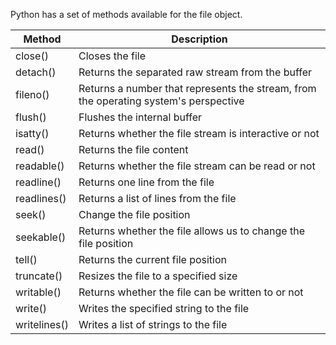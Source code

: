 Python has a set of methods available for the file object.

|Method       |Description
|-------------|---------------------
|close()	  |  Closes the file
|detach()	  | Returns the separated raw stream from the buffer
|fileno()	  | Returns a number that represents the stream, from the operating system's perspective
|flush()	  |  Flushes the internal buffer
|isatty()	  | Returns whether the file stream is interactive or not
|read()	      | Returns the file content
|readable()	  | Returns whether the file stream can be read or not
|readline()	  | Returns one line from the file
|readlines()  |  Returns a list of lines from the file
|seek()	      | Change the file position
|seekable()	  | Returns whether the file allows us to change the file position
|tell()	      | Returns the current file position
|truncate()	  | Resizes the file to a specified size
|writable()	  | Returns whether the file can be written to or not
|write()	  |  Writes the specified string to the file
|writelines() |  Writes a list of strings to the file